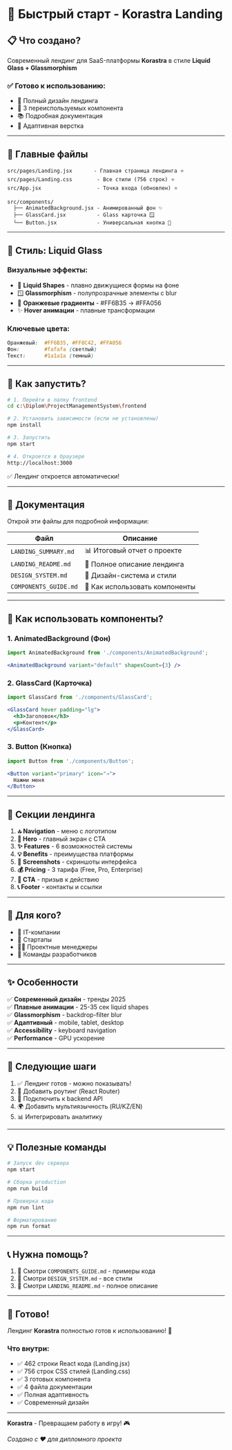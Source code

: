 # 🚀 Быстрый старт - Korastra Landing

## 📋 Что создано?

Современный лендинг для SaaS-платформы **Korastra** в стиле **Liquid Glass + Glassmorphism**

### ✅ Готово к использованию:
- 🎨 Полный дизайн лендинга
- 🧩 3 переиспользуемых компонента
- 📚 Подробная документация
- 📱 Адаптивная верстка

---

## 🎯 Главные файлы

```
src/pages/Landing.jsx       - Главная страница лендинга ⭐
src/pages/Landing.css        - Все стили (756 строк) ⭐
src/App.jsx                  - Точка входа (обновлен) ⭐

src/components/
  ├── AnimatedBackground.jsx - Анимированный фон ✨
  ├── GlassCard.jsx          - Glass карточка 🪟
  └── Button.jsx             - Универсальная кнопка 🔘
```

---

## 🎨 Стиль: Liquid Glass

### Визуальные эффекты:
- 🌊 **Liquid Shapes** - плавно движущиеся формы на фоне
- 🪟 **Glassmorphism** - полупрозрачные элементы с blur
- 🎨 **Оранжевые градиенты** - #FF6B35 → #FFA056
- ✨ **Hover анимации** - плавные трансформации

### Ключевые цвета:
```css
Оранжевый:  #FF6B35, #FF8C42, #FFA056
Фон:        #fafafa (светлый)
Текст:      #1a1a1a (темный)
```

---

## 🚀 Как запустить?

```bash
# 1. Перейти в папку frontend
cd c:\Diplom\ProjectManagementSystem\frontend

# 2. Установить зависимости (если не установлены)
npm install

# 3. Запустить
npm start

# 4. Откроется в браузере
http://localhost:3000
```

✅ Лендинг откроется автоматически!

---

## 📖 Документация

Открой эти файлы для подробной информации:

| Файл | Описание |
|------|----------|
| `LANDING_SUMMARY.md` | 📊 Итоговый отчет о проекте |
| `LANDING_README.md` | 📄 Полное описание лендинга |
| `DESIGN_SYSTEM.md` | 🎨 Дизайн-система и стили |
| `COMPONENTS_GUIDE.md` | 🧩 Как использовать компоненты |

---

## 🧩 Как использовать компоненты?

### 1. AnimatedBackground (Фон)
```jsx
import AnimatedBackground from './components/AnimatedBackground';

<AnimatedBackground variant="default" shapesCount={3} />
```

### 2. GlassCard (Карточка)
```jsx
import GlassCard from './components/GlassCard';

<GlassCard hover padding="lg">
  <h3>Заголовок</h3>
  <p>Контент</p>
</GlassCard>
```

### 3. Button (Кнопка)
```jsx
import Button from './components/Button';

<Button variant="primary" icon="→">
  Нажми меня
</Button>
```

---

## 📱 Секции лендинга

1. **🔝 Navigation** - меню с логотипом
2. **🎯 Hero** - главный экран с CTA
3. **✨ Features** - 6 возможностей системы
4. **💡 Benefits** - преимущества платформы
5. **📸 Screenshots** - скриншоты интерфейса
6. **💰 Pricing** - 3 тарифа (Free, Pro, Enterprise)
7. **🚀 CTA** - призыв к действию
8. **📞 Footer** - контакты и ссылки

---

## 🎯 Для кого?

- 🏢 IT-компании
- 🚀 Стартапы
- 👨‍💼 Проектные менеджеры
- 👥 Команды разработчиков

---

## ✨ Особенности

✅ **Современный дизайн** - тренды 2025  
✅ **Плавные анимации** - 25-35 сек liquid shapes  
✅ **Glassmorphism** - backdrop-filter blur  
✅ **Адаптивный** - mobile, tablet, desktop  
✅ **Accessibility** - keyboard navigation  
✅ **Performance** - GPU ускорение  

---

## 🔧 Следующие шаги

1. ✅ Лендинг готов - можно показывать!
2. 🔄 Добавить роутинг (React Router)
3. 🔌 Подключить к backend API
4. 🌍 Добавить мультиязычность (RU/KZ/EN)
5. 📊 Интегрировать аналитику

---

## 💡 Полезные команды

```bash
# Запуск dev сервера
npm start

# Сборка production
npm run build

# Проверка кода
npm run lint

# Форматирование
npm run format
```

---

## 📞 Нужна помощь?

1. 📖 Смотри `COMPONENTS_GUIDE.md` - примеры кода
2. 🎨 Смотри `DESIGN_SYSTEM.md` - все стили
3. 📄 Смотри `LANDING_README.md` - полное описание

---

## 🎉 Готово!

Лендинг **Korastra** полностью готов к использованию! 🚀

### Что внутри:
- ✅ 462 строки React кода (Landing.jsx)
- ✅ 756 строк CSS стилей (Landing.css)
- ✅ 3 готовых компонента
- ✅ 4 файла документации
- ✅ Полная адаптивность
- ✅ Современный дизайн

---

**Korastra** - Превращаем работу в игру! 🎮

*Создано с ❤️ для дипломного проекта*
